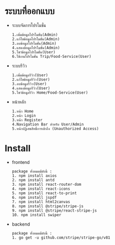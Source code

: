 # ระบบที่ออกแบบ
-  ระบบจัดการโปรโมชั่น
    ```
    1.เพิ่มข้อมูลโปรโมชั่น(Admin)
	2.แก้ไขข้อมูลโปรโมชั่น(Admin)
	3.ลบข้อมูลโปรโมชั่น(Admin)
	4.แสดงข้อมูลโปรโมชั่น(Admin)
	5.โชว์ข้อมูลโปรโมชั่น(User)
	6.ใช้งานโปรโมชั่น Trip/Food-Service(User)
    ```
-  ระบบรีวิว
    ```
    1.เพิ่มข้อมูลรีวิว(User)
	2.แก้ไขข้อมูลรีวิว(User)
	3.ลบข้อมูลรีวิว(User)
	4.แสดงข้อมูลรีวิว(User)
	5.โชว์ข้อมูลรีวิว Home/Food-Service(User)
    ```
-  หน้าหลัก
    ```
    1.หน้า Home
	2.หน้า Login
	3.หน้า Register
	4.Navigation Bar สำหรับ User/Admin
	5.หน้าปฏิเสธสิทธิ์การเข้าถึง (Unauthorized Access)
    ```
# Install
-  frontend
	``` 	
	package ทั้งหมดมีดังนี้ :
	1. npm install axios
	2. npm install antd
	3. npm install react-router-dom
	4. npm install react-icons
    5. npm install react-to-print
    6. npm install jspdf
    7. npm install html2canvas
	8. npm install @stripe/stripe-js
	9. npm install @stripe/react-stripe-js
	10. npm install swiper
	```
- backend
    ```
    package ทั้งหมดมีดังนี้ :
    1. go get -u github.com/stripe/stripe-go/v81
    ```
